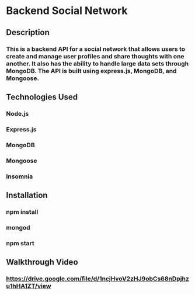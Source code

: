 # Backend Social Network

## Description
### This is a backend API for a social network that allows users to create and manage user profiles and share thoughts with one another. It also has the ability to handle large data sets through MongoDB. The API is built using express.js, MongoDB, and Mongoose.

## Technologies Used
### Node.js
### Express.js
### MongoDB
### Mongoose
### Insomnia

## Installation
### npm install
### mongod
### npm start


## Walkthrough Video

### https://drive.google.com/file/d/1ncjHvoV2zHJ9obCs68nDpjhzu1hHA1ZT/view
